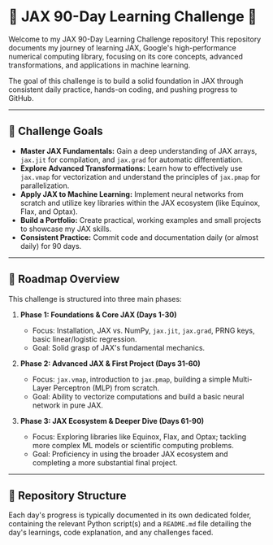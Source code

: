 # 🚀 JAX 90-Day Learning Challenge 🚀

Welcome to my JAX 90-Day Learning Challenge repository! This repository documents my journey of learning JAX, Google's high-performance numerical computing library, focusing on its core concepts, advanced transformations, and applications in machine learning.

The goal of this challenge is to build a solid foundation in JAX through consistent daily practice, hands-on coding, and pushing progress to GitHub.

---

## 🎯 Challenge Goals

* **Master JAX Fundamentals:** Gain a deep understanding of JAX arrays, `jax.jit` for compilation, and `jax.grad` for automatic differentiation.
* **Explore Advanced Transformations:** Learn how to effectively use `jax.vmap` for vectorization and understand the principles of `jax.pmap` for parallelization.
* **Apply JAX to Machine Learning:** Implement neural networks from scratch and utilize key libraries within the JAX ecosystem (like Equinox, Flax, and Optax).
* **Build a Portfolio:** Create practical, working examples and small projects to showcase my JAX skills.
* **Consistent Practice:** Commit code and documentation daily (or almost daily) for 90 days.

---

## 📅 Roadmap Overview

This challenge is structured into three main phases:

1.  **Phase 1: Foundations & Core JAX (Days 1-30)**
    * Focus: Installation, JAX vs. NumPy, `jax.jit`, `jax.grad`, PRNG keys, basic linear/logistic regression.
    * Goal: Solid grasp of JAX's fundamental mechanics.

2.  **Phase 2: Advanced JAX & First Project (Days 31-60)**
    * Focus: `jax.vmap`, introduction to `jax.pmap`, building a simple Multi-Layer Perceptron (MLP) from scratch.
    * Goal: Ability to vectorize computations and build a basic neural network in pure JAX.

3.  **Phase 3: JAX Ecosystem & Deeper Dive (Days 61-90)**
    * Focus: Exploring libraries like Equinox, Flax, and Optax; tackling more complex ML models or scientific computing problems.
    * Goal: Proficiency in using the broader JAX ecosystem and completing a more substantial final project.

---

## 📂 Repository Structure

Each day's progress is typically documented in its own dedicated folder, containing the relevant Python script(s) and a `README.md` file detailing the day's learnings, code explanation, and any challenges faced.